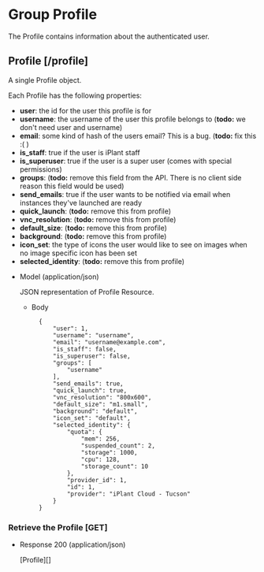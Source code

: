# Group Profile
The Profile contains information about the authenticated user.

## Profile [/profile]
A single Profile object.

Each Profile has the following properties:

- **user**: the id for the user this profile is for
- **username**: the username of the user this profile belongs to (**todo:** we don't need user and username)
- **email**: some kind of hash of the users email? This is a bug. (**todo:** fix this :( )
- **is_staff**: true if the user is iPlant staff
- **is_superuser**: true if the user is a super user (comes with special permissions)
- **groups**: (**todo:** remove this field from the API.  There is no client side reason this field would be used)
- **send_emails**: true if the user wants to be notified via email when instances they've launched are ready
- **quick_launch**: (**todo:** remove this from profile)
- **vnc_resolution**: (**todo:** remove this from profile)
- **default_size**: (**todo:** remove this from profile)
- **background**: (**todo:** remove this from profile)
- **icon_set**: the type of icons the user would like to see on images when no image specific icon has been set
- **selected_identity**: (**todo:** remove this from profile)


+ Model (application/json)

    JSON representation of Profile Resource.

    + Body

            {
                "user": 1,
                "username": "username",
                "email": "username@example.com",
                "is_staff": false,
                "is_superuser": false,
                "groups": [
                    "username"
                ],
                "send_emails": true,
                "quick_launch": true,
                "vnc_resolution": "800x600",
                "default_size": "m1.small",
                "background": "default",
                "icon_set": "default",
                "selected_identity": {
                    "quota": {
                        "mem": 256,
                        "suspended_count": 2,
                        "storage": 1000,
                        "cpu": 128,
                        "storage_count": 10
                    },
                    "provider_id": 1,
                    "id": 1,
                    "provider": "iPlant Cloud - Tucson"
                }
            }
            
### Retrieve the Profile [GET]
+ Response 200 (application/json)

    [Profile][]
